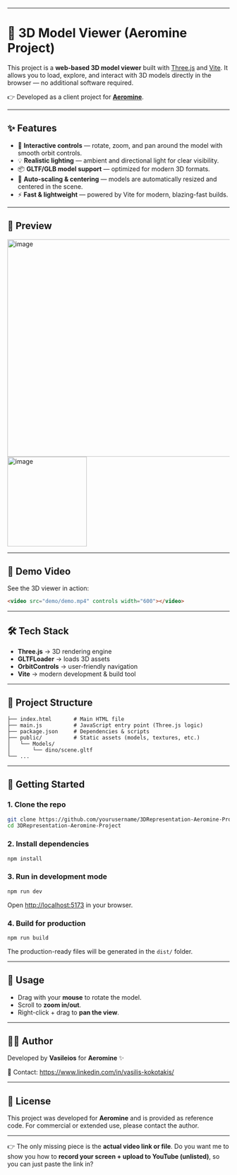
---

# 🚀 3D Model Viewer (Aeromine Project)

This project is a **web-based 3D model viewer** built with [Three.js](https://threejs.org/) and [Vite](https://vitejs.dev/).
It allows you to load, explore, and interact with 3D models directly in the browser — no additional software required.

👉 Developed as a client project for **[Aeromine](https://www.aeromine.com/)**.

---

## ✨ Features

* 🔄 **Interactive controls** — rotate, zoom, and pan around the model with smooth orbit controls.
* 💡 **Realistic lighting** — ambient and directional light for clear visibility.
* 📦 **GLTF/GLB model support** — optimized for modern 3D formats.
* 🎯 **Auto-scaling & centering** — models are automatically resized and centered in the scene.
* ⚡ **Fast & lightweight** — powered by Vite for modern, blazing-fast builds.

---

## 📸 Preview

<img width="788" height="492" alt="image" src="https://github.com/user-attachments/assets/db834d6f-ab42-4867-ba32-afc438f0b485" />
<img width="180" height="203" alt="image" src="https://github.com/user-attachments/assets/95bca5b0-1c5d-4566-8d50-c77d183762a4" />

---

## 🎥 Demo Video

See the 3D viewer in action:

```markdown
<video src="demo/demo.mp4" controls width="600"></video>
```

---

## 🛠️ Tech Stack

* **Three.js** → 3D rendering engine
* **GLTFLoader** → loads 3D assets
* **OrbitControls** → user-friendly navigation
* **Vite** → modern development & build tool

---

## 📂 Project Structure

```
├── index.html       # Main HTML file
├── main.js          # JavaScript entry point (Three.js logic)
├── package.json     # Dependencies & scripts
├── public/          # Static assets (models, textures, etc.)
│   └── Models/
│       └── dino/scene.gltf
└── ...
```

---

## 🚀 Getting Started

### 1. Clone the repo

```bash
git clone https://github.com/yourusername/3DRepresentation-Aeromine-Project.git
cd 3DRepresentation-Aeromine-Project
```

### 2. Install dependencies

```bash
npm install
```

### 3. Run in development mode

```bash
npm run dev
```

Open [http://localhost:5173](http://localhost:5173) in your browser.

### 4. Build for production

```bash
npm run build
```

The production-ready files will be generated in the `dist/` folder.

---

## 📖 Usage

* Drag with your **mouse** to rotate the model.
* Scroll to **zoom in/out**.
* Right-click + drag to **pan the view**.

---

## 👨‍💻 Author

Developed by **Vasileios** for **Aeromine** ✨

📧 Contact: https://www.linkedin.com/in/vasilis-kokotakis/

---

## 📜 License

This project was developed for **Aeromine** and is provided as reference code.
For commercial or extended use, please contact the author.

---

👉 The only missing piece is the **actual video link or file**. Do you want me to show you how to **record your screen + upload to YouTube (unlisted)**, so you can just paste the link in?



